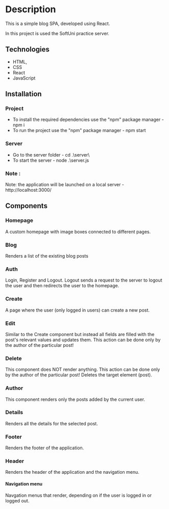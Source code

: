 # Description

This is a simple blog SPA, developed using React.

In this project is used the SoftUni practice server. 

## Technologies

 - HTML,
 - CSS 
 - React
 - JavaScript

 ## Installation

 ### Project

 - To install the required dependencies use the "npm" package manager - npm i
 - To run the project use the "npm" package manager - npm start

 ### Server

 - Go to the server folder - cd .\server\
 - To start the server - node .\server.js

 ### Note :
 Note: the application will be launched on a local server - http://localhost:3000/

## Components

### Homepage

A custom homepage with image boxes connected to different pages.

### Blog

Renders a list of the existing blog posts

### Auth

Login, Register and Logout. 
Logout sends a request to the server to logout the user and then redirects the user to the homepage. 

### Create

A page where the user (only logged in users) can create a new post.

### Edit

Similar to the Create component but instead all fields are filled with the post's relevant values and updates them. This action can be done only by the author of the particular post!

### Delete

This component does NOT render anything. This action can be done only by the author of the particular post!
Deletes the target element (post).

### Author

This component renders only the posts added by the current user.

### Details 

Renders all the details for the selected post.

### Footer

Renders the footer of the application.

### Header

Renders the header of the application and the navigation menu. 

#### Navigation menu

Navgation menus that render, depending on if the user is logged in or logged out.

